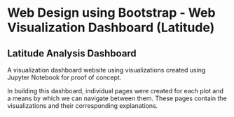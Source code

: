 # Web Design using Bootstrap - Web Visualization Dashboard (Latitude)

## Latitude Analysis Dashboard

A visualization dashboard website using visualizations created using Jupyter Notebook for proof of concept.

In building this dashboard, individual pages were created for each plot and a means by which we can navigate between them. These pages contain the visualizations and their corresponding explanations. 